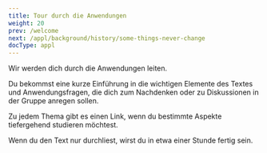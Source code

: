 ```yaml
---
title: Tour durch die Anwendungen
weight: 20
prev: /welcome
next: /appl/background/history/some-things-never-change
docType: appl
---
```


Wir werden dich durch die Anwendungen leiten.

Du bekommst eine kurze Einführung in die wichtigen Elemente des Textes und Anwendungsfragen, die dich zum Nachdenken oder zu Diskussionen in der Gruppe anregen sollen.

Zu jedem Thema gibt es einen Link, wenn du bestimmte Aspekte tiefergehend studieren möchtest.

Wenn du den Text nur durchliest, wirst du in etwa einer Stunde fertig sein.